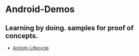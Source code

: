 # Android-Demos
Learning by doing. samples for proof of concepts.
-----------------------------------------------------------------------------------------------
* [Activity Lifecycle](https://github.com/pratik98/Android-Demos/tree/master/ActivityLifeCycle)
